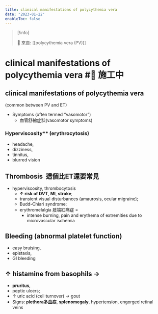 ```yaml
---
title: clinical manifestations of polycythemia vera
date: "2023-01-22"
enableToc: false
---
```


> [!info]
>
> 🌱 來自: [[polycythemia vera (PV)]]

# clinical manifestations of polycythemia vera #🚧 施工中

## clinical manifestations of polycythemia vera

(common between PV and ET)

- Symptoms (often termed “vasomotor”)
  - 血管舒縮症狀(vasomotor symptoms)

### Hyperviscosity** (erythrocytosis)

- headache,
- dizziness,
- tinnitus,
- blurred vision

## **Thrombosis**  這個比ET還要常見

- hyperviscosity, thrombocytosis
  - **↑ risk of DVT**, **MI**, **stroke**;
  - transient visual disturbances (amaurosis, ocular migraine);
  - Budd-Chiari syndrome;
  - erythromelalgia 肢端紅痛症 =
    - intense burning, pain and erythema of extremities due to microvascular ischemia

## **Bleeding** (abnormal platelet function)

- easy bruising,
- epistaxis,
- GI bleeding

## ↑ histamine from basophils →

- **pruritus**,
- peptic ulcers;
- ↑ uric acid (cell turnover) → gout
- Signs: **plethora多血症**, **splenomegaly**, hypertension, engorged retinal veins
